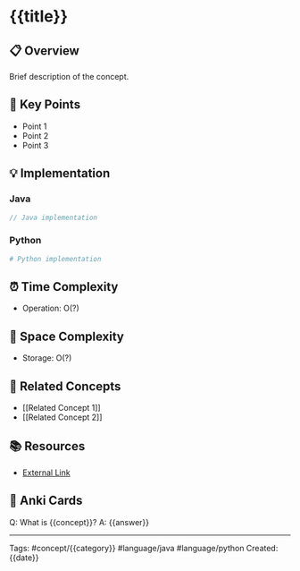 # {{title}}

## 📋 Overview
Brief description of the concept.

## 🎯 Key Points
- Point 1
- Point 2
- Point 3

## 💡 Implementation
### Java
```java
// Java implementation
```

### Python
```python
# Python implementation
```

## ⏰ Time Complexity
- Operation: O(?)

## 💾 Space Complexity
- Storage: O(?)

## 🔗 Related Concepts
- [[Related Concept 1]]
- [[Related Concept 2]]

## 📚 Resources
- [External Link](url)

## 🎴 Anki Cards
Q: What is {{concept}}?
A: {{answer}}

---
Tags: #concept/{{category}} #language/java #language/python
Created: {{date}}
